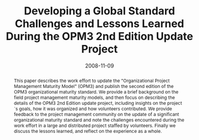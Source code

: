 ---
abstract: This paper describes the work effort to update the "Organizational Project
  Management Maturity Model" (OPM3) and publish the second edition of the OPM3 organizational
  maturity standard. We provide a brief background on the field project management
  maturity models, and then focus on describing the details of the OPM3 2nd Edition
  update project, including insights on the project´s goals, how it was organized
  and how volunteers contributed. We provide feedback to the project management community
  on the update of a significant organizational maturity standard and note the challenges
  encountered during the work effort in a large and distributed project staffed by
  volunteers. Finally we discuss the lessons learned, and reflect on the experience
  as a whole.
authors:
- Martin Pazderka
- Thomas Grechenig
date: '2008-11-09'
featured: false
links:
- name: Publik
  url: https://publik.tuwien.ac.at/showentry.php?ID=171830&lang=2
publication: 'Talk: 22nd IPMA World Congress, Rome, Italy; 11-09-2008 - 11-11-2008;
  in: "Proceedings of the 22nd IPMA World Congress", IPMA, (2008)'
publication_types:
- '1'
publishDate: '2008-11-09'
title: Developing a Global Standard Challenges and Lessons Learned During the OPM3
  2nd Edition Update Project
url_pdf: ''
---